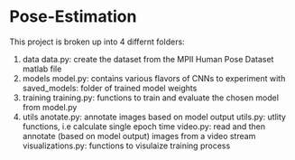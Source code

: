 # Pose-Estimation

This project is broken up into 4 differnt folders:
  1. data
     data.py: create the dataset from the MPII Human Pose Dataset matlab file
  2. models
     model.py: contains various flavors of CNNs to experiment with
     saved_models: folder of trained model weights
  3. training
     training.py: functions to train and evaluate the chosen model from model.py
  4. utils
     anotate.py: annotate images based on model output
     utils.py: utlity functions, i.e calculate single epoch time
     video.py: read and then annotate (based on model output) images from a video stream
     visualizations.py: functions to visulaize training process
